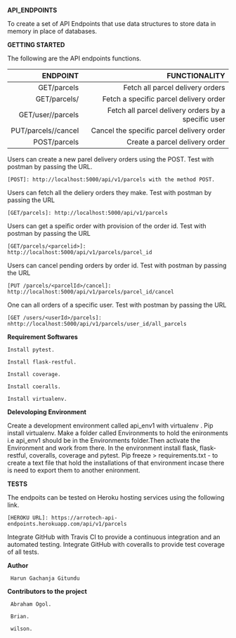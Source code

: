 **API_ENDPOINTS**

To create a set of API Endpoints that use data structures to store data in memory in place of databases.

**GETTING STARTED**


The following are the API endpoints functions.

| ENDPOINT                    | FUNCTIONALITY
|----------------------------:|--------------------------------------------------:|
|GET/parcels                  |Fetch all parcel delivery orders                   |      
|GET/parcels/<parcelid>       |Fetch a specific parcel delivery order             |
|GET/user/<userid>/parcels    |Fetch all parcel delivery orders by a specific user|
|PUT/parcels/<parcelid>/cancel|Cancel the specific parcel delivery order          |
|POST/parcels                 |Create a parcel delivery order                     |







Users can create a new parel delivery orders using the POST. Test with postman by passing the URL.

    [POST]: http://localhost:5000/api/v1/parcels with the method POST.



Users can fetch all the deliery orders they make. Test with postman by passing the URL 

    [GET/parcels]: http://localhost:5000/api/v1/parcels




Users can get a speific order with provision of the order id. Test with postman by passing the URL 

    [GET/parcels/<parcelid>]: http://localhost:5000/api/v1/parcels/parcel_id




Users can cancel pending orders by order id. Test with postman by passing the URL 

    [PUT /parcels/<parcelId>/cancel]: http://localhost:5000/api/v1/parcels/parcel_id/cancel



One can all orders of a specific user. Test with postman by passing the URL

    [GET /users/<userId>/parcels]: nhttp://localhost:5000/api/v1/parcels/user_id/all_parcels


**Requirement Softwares**


    Install pytest.

    Install flask-restful.

    Install coverage.

    Install coeralls.

    Install virtualenv.




**Delevoloping Environment**


Create a development environment called api_env1 with virtualenv .
Pip install virtualenv. Make a folder called Environments to hold the enironments i.e api_env1 should be in the Environments folder.Then activate the Environment and work from there. In the environment install flask, flask-restful, coveralls, coverage and pytest. Pip freeze > requirements.txt - to create a text file that hold the installations of that environment incase there is need to export them to another enironment.


**TESTS**

The endpoits can be tested on Heroku hosting services using the following link.

    [HEROKU URL]: https://arrotech-api-endpoints.herokuapp.com/api/v1/parcels


Integrate GitHub with Travis CI to provide a continuous integration and an automated testing. Integrate GitHub with coveralls to provide test coverage of all tests.

**Author**

     Harun Gachanja Gitundu

**Contributors to the project**

     Abraham Ogol.

     Brian.

     wilson.

